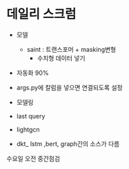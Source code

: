 # 데일리 스크럼



- 모델
	- saint : 트랜스포머 + masking변형
		- 수치형 데이터 넣기


- 자동화 90% 
- args.py에 칼럼을 넣으면 연결되도록 설정


- 모델링
- last query


- lightgcn
- dkt_ lstm ,bert, graph간의 소스가 다름


수요일 오전 중간점검

